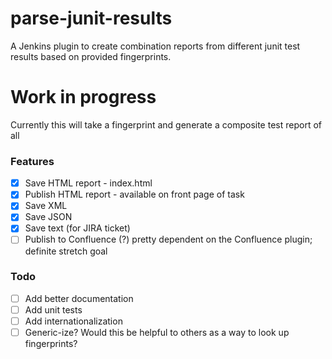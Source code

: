 # parse-junit-results
A Jenkins plugin to create combination reports from different junit test results based on provided fingerprints.

# Work in progress
Currently this will take a fingerprint and generate a composite test report of all 

### Features
- [x] Save HTML report - index.html
- [x] Publish HTML report - available on front page of task
- [x] Save XML
- [x] Save JSON
- [x] Save text (for JIRA ticket)
- [ ] Publish to Confluence (?) pretty dependent on the Confluence plugin; definite stretch goal

### Todo
- [ ] Add better documentation
- [ ] Add unit tests
- [ ] Add internationalization
- [ ] Generic-ize? Would this be helpful to others as a way to look up fingerprints?